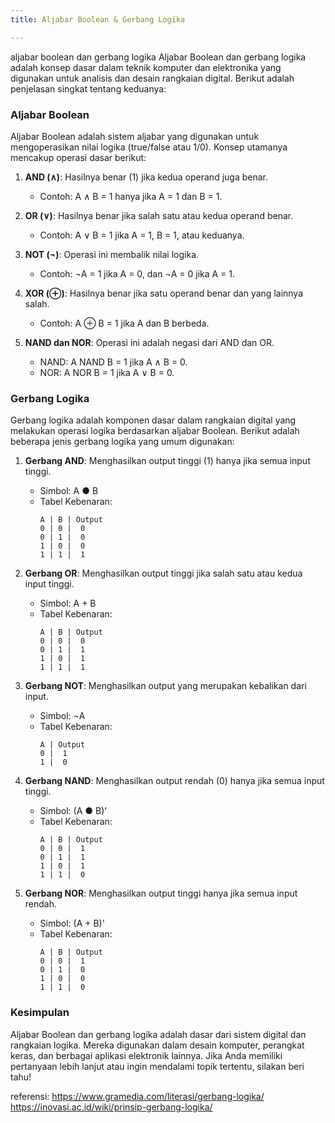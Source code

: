 ```yaml
---
title: Aljabar Boolean & Gerbang Logika

---
```


aljabar boolean dan gerbang logika
Aljabar Boolean dan gerbang logika adalah konsep dasar dalam teknik komputer dan elektronika yang digunakan untuk analisis dan desain rangkaian digital. Berikut adalah penjelasan singkat tentang keduanya:

### Aljabar Boolean
Aljabar Boolean adalah sistem aljabar yang digunakan untuk mengoperasikan nilai logika (true/false atau 1/0). Konsep utamanya mencakup operasi dasar berikut:

1. **AND (∧)**: Hasilnya benar (1) jika kedua operand juga benar. 
   - Contoh: A ∧ B = 1 hanya jika A = 1 dan B = 1.

2. **OR (∨)**: Hasilnya benar jika salah satu atau kedua operand benar. 
   - Contoh: A ∨ B = 1 jika A = 1, B = 1, atau keduanya.

3. **NOT (¬)**: Operasi ini membalik nilai logika. 
   - Contoh: ¬A = 1 jika A = 0, dan ¬A = 0 jika A = 1.

4. **XOR (⊕)**: Hasilnya benar jika satu operand benar dan yang lainnya salah. 
   - Contoh: A ⊕ B = 1 jika A dan B berbeda.

5. **NAND dan NOR**: Operasi ini adalah negasi dari AND dan OR. 
   - NAND: A NAND B = 1 jika A ∧ B = 0.
   - NOR: A NOR B = 1 jika A ∨ B = 0.

### Gerbang Logika
Gerbang logika adalah komponen dasar dalam rangkaian digital yang melakukan operasi logika berdasarkan aljabar Boolean. Berikut adalah beberapa jenis gerbang logika yang umum digunakan:

1. **Gerbang AND**: Menghasilkan output tinggi (1) hanya jika semua input tinggi.
   - Simbol: A ● B
   - Tabel Kebenaran:
     ```
     A | B | Output
     0 | 0 |  0
     0 | 1 |  0
     1 | 0 |  0
     1 | 1 |  1
     ```

2. **Gerbang OR**: Menghasilkan output tinggi jika salah satu atau kedua input tinggi.
   - Simbol: A + B
   - Tabel Kebenaran:
     ```
     A | B | Output
     0 | 0 |  0
     0 | 1 |  1
     1 | 0 |  1
     1 | 1 |  1
     ```

3. **Gerbang NOT**: Menghasilkan output yang merupakan kebalikan dari input.
   - Simbol: ¬A
   - Tabel Kebenaran:
     ```
     A | Output
     0 |  1
     1 |  0
     ```

4. **Gerbang NAND**: Menghasilkan output rendah (0) hanya jika semua input tinggi.
   - Simbol: (A ● B)'
   - Tabel Kebenaran:
     ```
     A | B | Output
     0 | 0 |  1
     0 | 1 |  1
     1 | 0 |  1
     1 | 1 |  0
     ```

5. **Gerbang NOR**: Menghasilkan output tinggi hanya jika semua input rendah.
   - Simbol: (A + B)'
   - Tabel Kebenaran:
     ```
     A | B | Output
     0 | 0 |  1
     0 | 1 |  0
     1 | 0 |  0
     1 | 1 |  0
     ```

### Kesimpulan
Aljabar Boolean dan gerbang logika adalah dasar dari sistem digital dan rangkaian logika. Mereka digunakan dalam desain komputer, perangkat keras, dan berbagai aplikasi elektronik lainnya. Jika Anda memiliki pertanyaan lebih lanjut atau ingin mendalami topik tertentu, silakan beri tahu!

referensi:
https://www.gramedia.com/literasi/gerbang-logika/
https://inovasi.ac.id/wiki/prinsip-gerbang-logika/